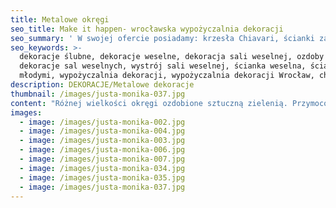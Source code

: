 ```yaml
---
title: Metalowe okręgi
seo_title: Make it happen- wrocławska wypożyczalnia dekoracji
seo_summary: ' W swojej ofercie posiadamy: krzesła Chiavari, ścianki za młodą parę, podtalerze i wiele innych weselnych dekoracji. '
seo_keywords: >-
  dekoracje ślubne, dekoracje weselne, dekoracja sali weselnej, ozdoby ślubne,
  dekoracje sal weselnych, wystrój sali weselnej, ścianka weselna, ścianka za
  młodymi, wypożyczalnia dekoracji, wypożyczalnia dekoracji Wrocław, chiavari
description: DEKORACJE/Metalowe dekoracje
thumbnail: /images/justa-monika-037.jpg
content: "Różnej wielkości okręgi ozdobione sztuczną zielenią. Przymocowane do ściany lub zawieszone nad stołem przyciągną zachwycone spojrzenia. Wykorzystywane jako samodzielne dekoracje lub jako uzupełnienie aranżacji.\n\n•\tśrednice okręgów: 150 cm, 100cm, 80cm, 60cm\n\n•\taranżacje do wyboru : \n\n(1) duży okręg (150cm) w kolorze starego złota, napis : ,,all you need is love” w     kolorze starego złota, szklane tuby różnych wielkości: 12szt., aranżacja nie zawiera świec\n\n(2) trzy okręgi o średnicach: 100cm, 80cm, 60cm, w kolorze szampańskim, napis: ,, it was always you” w kolorze szampańskim, 3 girlandy ze sztucznej zieleni\n\n•\tcena wypożyczenia aranżacji: (1) 550zł (2) 400zł \n\n•\ttransport na terenie Wrocławia - gratis, poza terenem Wrocławia wyceniany jest indywidualnie\n\n•\tistnieje możliwość odbioru osobistego\n\n•\tsprawdź dostępność w kalendarzu i dokonaj wstępnej rezerwacji\n\n•\twięcej informacji znajdziesz w zakładce [JAK DZIAŁAMY](/form)"
images:
  - image: /images/justa-monika-002.jpg
  - image: /images/justa-monika-004.jpg
  - image: /images/justa-monika-003.jpg
  - image: /images/justa-monika-006.jpg
  - image: /images/justa-monika-007.jpg
  - image: /images/justa-monika-034.jpg
  - image: /images/justa-monika-035.jpg
  - image: /images/justa-monika-037.jpg
---
```


